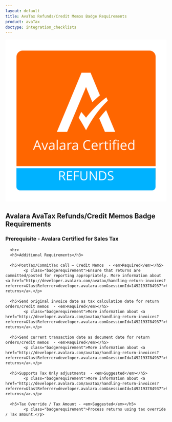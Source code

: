 ```yaml
---
layout: default
title: AvaTax Refunds/Credit Memos Badge Requirements
product: avaTax
doctype: integration_checklists
---
```

 <div class="row padding-top padding bottom">
    <div class="col-sm-2">
      <img src="/public/images/devdot/badges/Refunds.SVG" class="img-responsive" alt="Avalara Certified Solution">
    </div>
    <div class="col-sm-8 padding-top">
      <h2>Avalara AvaTax Refunds/Credit Memos Badge Requirements</h2>
      <h3>Prerequisite - Avalara Certified for Sales Tax</h3>
      
      <hr>
      <h3>Additional Requirements</h3>

      <h5>PostTax/CommitTax call – Credit Memos  - <em>Required</em></h5>
            <p class="badgerequirement">Ensure that returns are committed/posted for reporting appropriately. More information about <a href="http://developer.avalara.com/avatax/handling-return-invoices?referrer=&lastReferrer=developer.avalara.com&sessionId=1492193784937">handling returns</a>.</p>
            
      <h5>Send original invoice date as tax calculation date for return orders/credit memos  - <em>Required</em></h5>
            <p class="badgerequirement">More information about <a href="http://developer.avalara.com/avatax/handling-return-invoices?referrer=&lastReferrer=developer.avalara.com&sessionId=1492193784937">handling returns</a>.</p>
            
      <h5>Send current transaction date as document date for return orders/credit memos  - <em>Required</em></h5>
            <p class="badgerequirement">More information about <a href="http://developer.avalara.com/avatax/handling-return-invoices?referrer=&lastReferrer=developer.avalara.com&sessionId=1492193784937">handling returns</a>.</p>
            
      <h5>Supports Tax Only adjustments  - <em>Suggested</em></h5>
            <p class="badgerequirement">More information about <a href="http://developer.avalara.com/avatax/handling-return-invoices?referrer=&lastReferrer=developer.avalara.com&sessionId=1492193784937">handling returns</a>.</p>
            
      <h5>Tax Override / Tax Amount - <em>Suggested</em></h5>
            <p class="badgerequirement">Process returns using tax override / Tax amount.</p>
            
